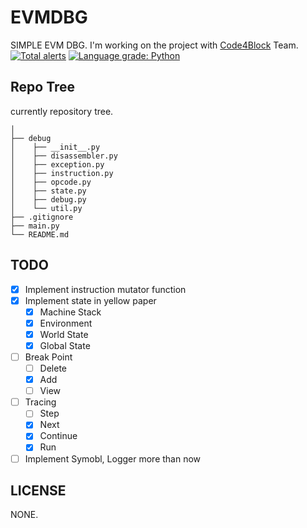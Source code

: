 # EVMDBG
SIMPLE EVM DBG. I'm working on the project with [Code4Block](https://github.com/TEAM-C4B) Team.   
[![Total alerts](https://img.shields.io/lgtm/alerts/g/yunnim/EVMDBG.svg?logo=lgtm&logoWidth=18)](https://lgtm.com/projects/g/yunnim/EVMDBG/alerts/)
[![Language grade: Python](https://img.shields.io/lgtm/grade/python/g/yunnim/EVMDBG.svg?logo=lgtm&logoWidth=18)](https://lgtm.com/projects/g/yunnim/EVMDBG/context:python)

## Repo Tree
currently repository tree.
```
│
├── debug
│    ├── __init__.py
│    ├── disassembler.py
│    ├── exception.py
│    ├── instruction.py
│    ├── opcode.py
│    ├── state.py
│    ├── debug.py
│    └── util.py
├── .gitignore
├── main.py
└── README.md
```

## TODO
- [x] Implement instruction mutator function
- [x] Implement state in yellow paper
  - [x] Machine Stack
  - [x] Environment
  - [x] World State
  - [x] Global State
- [ ] Break Point
  - [ ] Delete
  - [x] Add
  - [ ] View
- [ ] Tracing
  - [ ] Step
  - [x] Next
  - [x] Continue
  - [x] Run
- [ ] Implement Symobl, Logger more than now
## LICENSE
NONE.
